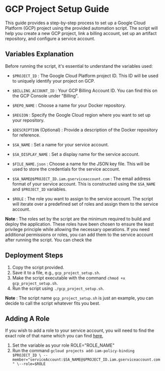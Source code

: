 # GCP Project Setup Guide

This guide provides a step-by-step process to set up a Google Cloud Platform (GCP) project using the provided automation script. The script will help you create a new GCP project, link a billing account, set up an artifact repository, and configure a service account.

## Variables Explanation

Before running the script, it's essential to understand the variables used:

- `$PROJECT_ID` : The Google Cloud Platform project ID. This ID will be used to uniquely identify your project on GCP.
  
- `$BILLING_ACCOUNT_ID` : Your GCP Billing Account ID. You can find this on the GCP Console under "Billing".

- `$REPO_NAME` : Choose a name for your Docker repository.

- `$REGION` : Specify the Google Cloud region where you want to set up your repository.

- `$DESCRIPTION` (Optional) : Provide a description of the Docker repository for reference.

- `$SA_NAME` : Set a name for your service account.

- `$SA_DISPLAY_NAME` : Set a display name for the service account.

- `$FILE_NAME.json` : Choose a name for the JSON key file. This will be used to store the credentials for the service account.

- `$SA_NAME@$PROJECT_ID.iam.gserviceaccount.com` : The email address format of your service account. This is constructed using the `$SA_NAME` and `$PROJECT_ID` variables.

- `$ROLE` : The role you want to assign to the service account. The script will iterate over a predefined set of roles and assign them to the service account.

**Note** :  The roles set by the script are the minimum required to build and deploy the application. These roles have been chosen to ensure the least privilege principle while allowing the necessary operations. If you need additional permissions or roles, you can add them to the service account after running the script. You can check the 

## Deployment Steps

1. Copy the script provided.
2. Save it to a file, e.g., `gcp_project_setup.sh`.
3. Make the script executable with the command `chmod +x gcp_project_setup.sh`.
4. Run the script using `./gcp_project_setup.sh`.

**Note** : The script name `gcp_project_setup.sh` is just an example, you can decide to call the script whatever fits you best.

## Adding A Role

If you wish to add a role to your service account, you will need to find the exact role of that name which you can find [here](https://cloud.google.com/iam/docs/understanding-roles),

1. Set the variable as your role ROLE="ROLE_NAME"
2. Run the command
`gcloud projects add-iam-policy-binding $PROJECT_ID \
       --member="serviceAccount:$SA_NAME@$PROJECT_ID.iam.gserviceaccount.com" \--role=$ROLE`
